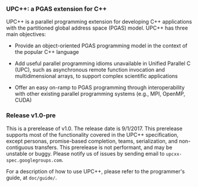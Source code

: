 ### UPC\+\+: a PGAS extension for C\+\+ ###

UPC++ is a parallel programming extension for developing C++ applications with the partitioned
global address space (PGAS) model.  UPC++ has three main objectives:

* Provide an object-oriented PGAS programming model in the context of the popular C++ language

* Add useful parallel programming idioms unavailable in Unified Parallel C (UPC), such as
  asynchronous remote function invocation and multidimensional arrays, to support complex scientific
  applications
 
* Offer an easy on-ramp to PGAS programming through interoperability with other existing parallel
  programming systems (e.g., MPI, OpenMP, CUDA)

### Release v1.0-pre

This is a prerelease of v1.0. The release date is 9/1/2017. This prerelease supports most of the
functionality covered in the UPC++ specification, except personas, promise-based completion, teams,
serialization, and non-contiguous transfers. This prerelease is not performant, and may be unstable
or buggy. Please notify us of issues by sending email to `upcxx-spec.googlegroups.com`.

For a description of how to use UPC++, please refer to the programmer's guide, at `doc/guide/`. 
